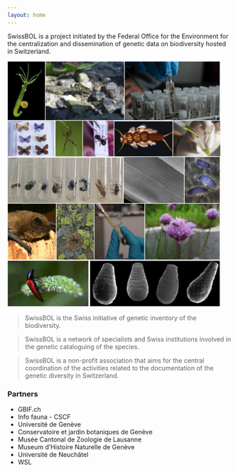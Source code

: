 ```yaml
---
layout: home
---
```


SwissBOL is a project initiated by the Federal Office for the Environment for the centralization and dissemination of genetic data on biodiversity hosted in Switzerland.​

  ![home](media/Accueil_72dpi.png)

> SwissBOL is the Swiss initiative of genetic inventory of the biodiversity.

> SwissBOL is a network of specialists and Swiss
institutions involved in the genetic cataloguing of the
species.

> SwissBOL is a non-profit association that aims for the central coordination of the activities related to the documentation of the genetic diversity in Switzerland.

### Partners

- GBIF.ch
- Info fauna - CSCF
- Université de Genève
- Conservatoire et jardin botaniques de Genève
- Musée Cantonal de Zoologie de Lausanne
- Museum d’Histoire Naturelle de Genève
- Université de Neuchâtel
- WSL
